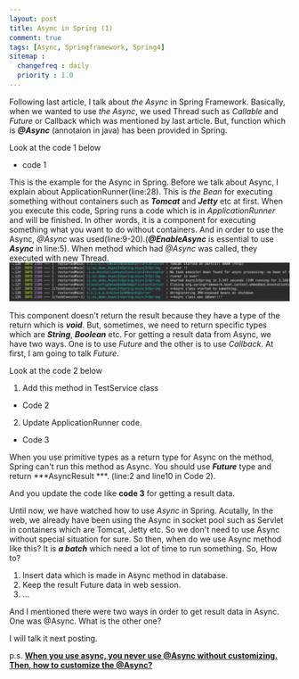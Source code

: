 ```yaml
---
layout: post
title: Async in Spring (1)
comment: true
tags: [Async, Springframework, Spring4]
sitemap :
  changefreq : daily
  priority : 1.0
---
```


Following last article, I talk about *the Async* in Spring Framework. Basically, when we wanted to use *the Async*, we used Thread such as *Callable* and *Future* or Callback which was mentioned by last article. But, function which is ***@Async*** (annotaion in java) has been provided in Spring. 

Look at the code 1 below
<script src="https://gist.github.com/ijunc2/f73c42059312807e7cf2447094bf020c.js"></script>
* code 1

This is the example for the Async in Spring. Before we talk about Async, I explain about ApplicationRunner(line:28). This is *the Bean* for executing something without containers such as ***Tomcat*** and ***Jetty*** etc at first. When you execute this code, Spring runs a code which is in *ApplicationRunner* and will be finished. In other words, it is a component for executing something what you want to do without containers. And in order to use the Async, *@Async* was used(line:9-20).(***@EnableAsync*** is essential to use ***Async*** in line:5). When method which had *@Async* was called, they executed with new Thread.
![pic1](/assets/img/post/2018-01-06-forth/p1.png)

This component doesn't return the result because they have a type of the return which is ***void***. But, sometimes, we need to return specific types which are ***String***, ***Boolean*** etc. 
For getting a result data from Async, we have two ways. One is to use *Future* and the other is to use *Callback*. At first, I am going to talk *Future*.

Look at the code 2 below 
1. Add this method in TestService class
<script src="https://gist.github.com/ijunc2/9dfd2454d1b96f00440c3c595ac2f487.js"></script>
* Code 2
2. Update ApplicationRunner code.
<script src="https://gist.github.com/ijunc2/ec502003ff3516db0bd84696bad28dfa.js"></script>
* Code 3

When you use primitive types as a return type for Async on the method, Spring can't run this method as Async. You should use ***Future*** type and return ***AsyncResult ***. (line:2 and line10 in Code 2).

And you update the code like **code 3** for getting a result data.

Until now, we have watched how to use *Async* in Spring. Acutally, In the web, we already have been using the Async in socket pool such as Servlet in containers which are Tomcat, Jetty etc. So we don't need to use Async without special situation for sure. So then, when do we use Async method like this? It is ***a batch*** which need a lot of time to run something. So, How to?
1. Insert data which is made in Async method in database.
2. Keep the result Future data in web session.
3. ...


And I mentioned there were two ways in order to get result data in Async. One was @Async. What is the other one? 

I will talk it next posting. 

p.s. [**When you use async, you never use @Async without customizing. Then, how to customize the @Async?**](/2018/01/08/fifth.html)





